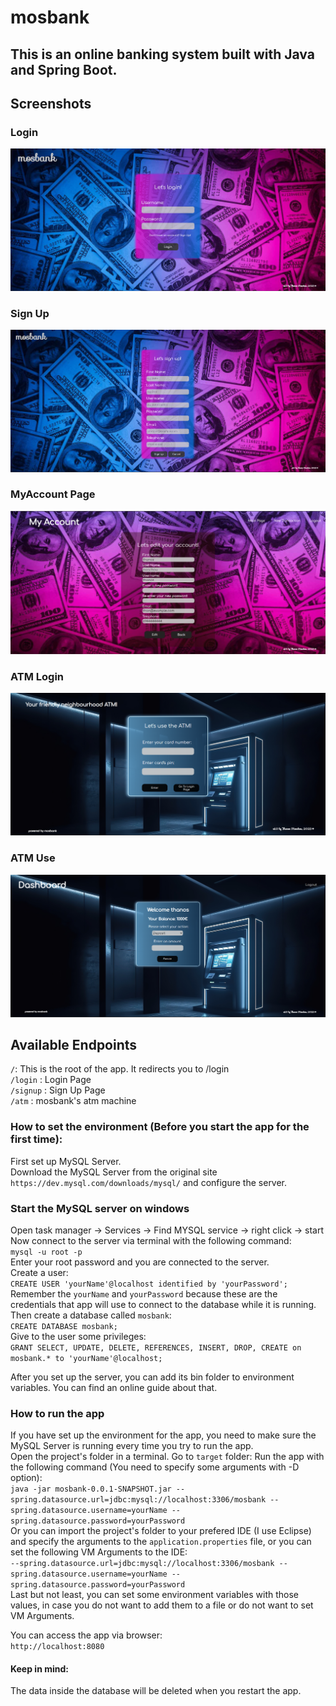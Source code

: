 # mosbank
## This is an online banking system built with Java and Spring Boot.
## Screenshots
### Login
![UserLogin](/screenshots/userLogin.png) <br>
### Sign Up
![UserSignUp](/screenshots/userSignUp.png) <br>
### MyAccount Page
![MyAccountPage](/screenshots/myAccountPage.png) <br>
### ATM Login
![AtmLogin](/screenshots/atmLogin.png) <br>
### ATM Use
![AtmUse](/screenshots/atmUse.png) <br>

## Available Endpoints

```/```: This is the root of the app. It redirects you to /login <br>
```/login``` : Login Page <br>
```/signup``` : Sign Up Page <br>
```/atm``` : mosbank's atm machine <br>

### How to set the environment (Before you start the app for the first time):

First set up MySQL Server. <br>
Download the MySQL Server from the original site ```https://dev.mysql.com/downloads/mysql/``` and configure the server.  <br>

### Start the MySQL server on windows

Open task manager -> Services -> Find MYSQL service -> right click -> start <br>
Now connect to the server via terminal with the following command: <br>
```mysql -u root -p``` <br>
Enter your root password and you are connected to the server. <br>
Create a user: <br>
```CREATE USER 'yourName'@localhost identified by 'yourPassword';``` <br>
Remember the ```yourName``` and ```yourPassword``` because these are the credentials that app will use to connect to the database while it is running. <br>
Then create a database called ```mosbank```: <br>
```CREATE DATABASE mosbank;``` <br>
Give to the user some privileges: <br>
```GRANT SELECT, UPDATE, DELETE, REFERENCES, INSERT, DROP, CREATE on mosbank.* to 'yourName'@localhost;``` <br>

After you set up the server, you can add its bin folder to environment variables. You can find an online guide about that. <br>

### How to run the app

If you have set up the environment for the app, you need to make sure the MySQL Server is running every time you try to run the app. <br>
Open the project's folder in a terminal. Go to ```target``` folder:
Run the app with the following command (You need to specify some arguments with -D option): <br>
```java -jar mosbank-0.0.1-SNAPSHOT.jar --spring.datasource.url=jdbc:mysql://localhost:3306/mosbank --spring.datasource.username=yourName --spring.datasource.password=yourPassword``` <br>
Or you can import the project's folder to your prefered IDE (I use Eclipse) and specify the arguments to the ```application.properties``` file, or you can
set the following VM Arguments to the IDE: <br>
```--spring.datasource.url=jdbc:mysql://localhost:3306/mosbank --spring.datasource.username=yourName --spring.datasource.password=yourPassword``` <br>
Last but not least, you can set some environment variables with those values, in case you do not want to add them to a file or do not want to set VM Arguments. <br>

You can access the app via browser: <br>
```http://localhost:8080``` <br>

#### Keep in mind:
The data inside the database will be deleted when you restart the app. <br>